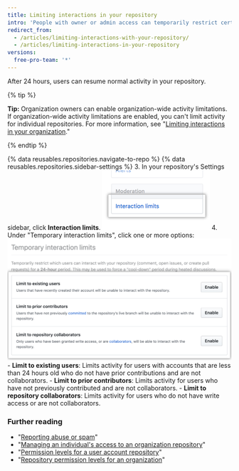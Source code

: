 ```yaml
---
title: Limiting interactions in your repository
intro: 'People with owner or admin access can temporarily restrict certain users from commenting, opening issues, or creating pull requests in your public repository to enforce a period of limited activity.'
redirect_from:
  - /articles/limiting-interactions-with-your-repository/
  - /articles/limiting-interactions-in-your-repository
versions:
  free-pro-team: '*'
---
```


After 24 hours, users can resume normal activity in your repository.

{% tip %}

**Tip:** Organization owners can enable organization-wide activity limitations. If organization-wide activity limitations are enabled, you can't limit activity for individual repositories. For more information, see "[Limiting interactions in your organization](/articles/limiting-interactions-in-your-organization)."

{% endtip %}

{% data reusables.repositories.navigate-to-repo %}
{% data reusables.repositories.sidebar-settings %}
3. In your repository's Settings sidebar, click **Interaction limits**.
![Interaction limits in repository settings ](/assets/images/help/repository/repo-settings-interaction-limits.png)
4. Under "Temporary interaction limits", click one or more options:
  ![Temporary interaction limit options](/assets/images/help/repository/temporary-interaction-limits-options.png)
    - **Limit to existing users**: Limits activity for users with accounts that are less than 24 hours old who do not have prior contributions and are not collaborators.
    - **Limit to prior contributors**: Limits activity for users who have not previously contributed and are not collaborators.
    - **Limit to repository collaborators**: Limits activity for users who do not have write access or are not collaborators.

### Further reading
- "[Reporting abuse or spam](/articles/reporting-abuse-or-spam)"
- "[Managing an individual's access to an organization repository](/articles/managing-an-individual-s-access-to-an-organization-repository)"
- "[Permission levels for a user account repository](/articles/permission-levels-for-a-user-account-repository)"
- "[Repository permission levels for an organization](/articles/repository-permission-levels-for-an-organization)"
